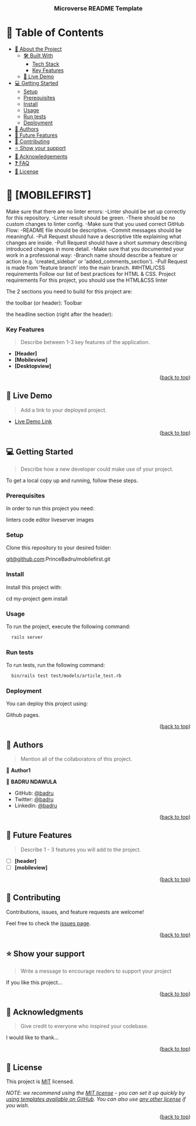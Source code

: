 <a name="readme-top"></a>

<div align="center">

  <br/>

  <h3><b>Microverse README Template</b></h3>

</div>

<!-- TABLE OF CONTENTS -->

# 📗 Table of Contents

- [📖 About the Project](#about-project)
  - [🛠 Built With](#built-with)
    - [Tech Stack](#tech-stack)
    - [Key Features](#key-features)
  - [🚀 Live Demo](#live-demo)
- [💻 Getting Started](#getting-started)
  - [Setup](#setup)
  - [Prerequisites](#prerequisites)
  - [Install](#install)
  - [Usage](#usage)
  - [Run tests](#run-tests)
  - [Deployment](#triangular_flag_on_post-deployment)
- [👥 Authors](#authors)
- [🔭 Future Features](#future-features)
- [🤝 Contributing](#contributing)
- [⭐️ Show your support](#support)
- [🙏 Acknowledgements](#acknowledgements)
- [❓ FAQ](#faq)
- [📝 License](#license)

<!-- PROJECT DESCRIPTION -->

# 📖 [MOBILEFIRST] <a name="about-project"></a>


Make sure that there are no linter errors:
    -Linter should be set up correctly for this repository.
    -Linter result should be green.
    -There should be no custom changes to linter config.
    -Make sure that you used correct GitHub Flow:
    -README file should be descriptive.
    -Commit messages should be meaningful.
    -Pull Request should have a descriptive title explaining what changes are inside.
    -Pull Request should have a short summary describing introduced changes in more detail.
    -Make sure that you documented your work in a professional way:
    -Branch name should describe a feature or action (e.g. 'created_sidebar' or 'added_comments_section').
    -Pull Request is made from 'feature branch' into the main branch.
    ##HTML/CSS requirements
    Follow our list of best practices for HTML & CSS.
    Project requirements
    For this project, you should use the HTML&CSS linter

The 2 sections you need to build for this project are:

the toolbar (or header):
Toolbar

the headline section (right after the header):
<!-- Features -->

### Key Features <a name="key-features"></a>

> Describe between 1-3 key features of the application.

- **[Header]**
- **[Mobileview]**
- **[Desktopview]**

<p align="right">(<a href="#readme-top">back to top</a>)</p>

<!-- LIVE DEMO -->

## 🚀 Live Demo <a name="live-demo"></a>

> Add a link to your deployed project.

- [Live Demo Link](https://princebadru.github.io/mobilefirst/)

<p align="right">(<a href="#readme-top">back to top</a>)</p>

<!-- GETTING STARTED -->

## 💻 Getting Started <a name="getting-started"></a>

> Describe how a new developer could make use of your project.

To get a local copy up and running, follow these steps.

### Prerequisites

In order to run this project you need:

<!--
Example command:

```sh
 gem install rails
```
 -->
 linters
 code editor
 liveserver
 images


### Setup

Clone this repository to your desired folder:

<!--
Example commands:

```sh
  cd my-folder
  git clone git@github.com:myaccount/my-project.git
```
--->
git@github.com:PrinceBadru/mobilefirst.git
### Install

Install this project with:

<!--
Example command:

```sh
  cd my-project
  gem install
```
--->
 cd my-project
  gem install
### Usage

To run the project, execute the following command:

<!--
Example command:

```sh
  rails server
```
--->
```sh
  rails server
```

### Run tests

To run tests, run the following command:

<!--
Example command:

```sh
  bin/rails test test/models/article_test.rb
```
--->
```sh
  bin/rails test test/models/article_test.rb
```
### Deployment

You can deploy this project using:

<!--
Example:

```sh

```
 -->
Github pages.
<p align="right">(<a href="#readme-top">back to top</a>)</p>

<!-- AUTHORS -->

## 👥 Authors <a name="authors"></a>

> Mention all of the collaborators of this project.

👤 **Author1**


👤 **BADRU NDAWULA**
- GitHub: [@badru](https://github.com/PrinceBadru)
- Twitter: [@badru](https://twitter.com/BadruNdawula)
- Linkedin: [@badru](https://www.linkedin.com/in/badru-ndawula-930b7b217/)


<p align="right">(<a href="#readme-top">back to top</a>)</p>

<!-- FUTURE FEATURES -->

## 🔭 Future Features <a name="future-features"></a>

> Describe 1 - 3 features you will add to the project.

- [ ] **[header]**
- [ ] **[mobileview]**

<p align="right">(<a href="#readme-top">back to top</a>)</p>

<!-- CONTRIBUTING -->

## 🤝 Contributing <a name="contributing"></a>

Contributions, issues, and feature requests are welcome!

Feel free to check the [issues page](../../issues/).

<p align="right">(<a href="#readme-top">back to top</a>)</p>

<!-- SUPPORT -->

## ⭐️ Show your support <a name="support"></a>

> Write a message to encourage readers to support your project

If you like this project...

<p align="right">(<a href="#readme-top">back to top</a>)</p>

<!-- ACKNOWLEDGEMENTS -->

## 🙏 Acknowledgments <a name="acknowledgements"></a>

> Give credit to everyone who inspired your codebase.

I would like to thank...

<p align="right">(<a href="#readme-top">back to top</a>)</p>

<!-- LICENSE -->

## 📝 License <a name="license"></a>

This project is [MIT](./MIT.md) licensed.

_NOTE: we recommend using the [MIT license](https://choosealicense.com/licenses/mit/) - you can set it up quickly by [using templates available on GitHub](https://docs.github.com/en/communities/setting-up-your-project-for-healthy-contributions/adding-a-license-to-a-repository). You can also use [any other license](https://choosealicense.com/licenses/) if you wish._

<p align="right">(<a href="#readme-top">back to top</a>)</p>
